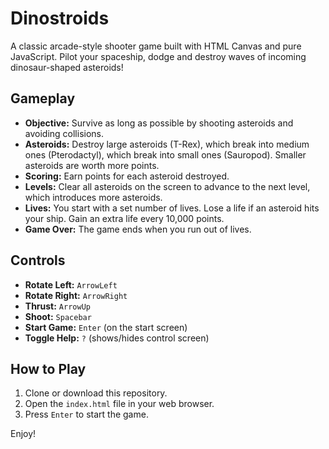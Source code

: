 # Dinostroids

A classic arcade-style shooter game built with HTML Canvas and pure JavaScript. Pilot your spaceship, dodge and destroy waves of incoming dinosaur-shaped asteroids!

## Gameplay

*   **Objective:** Survive as long as possible by shooting asteroids and avoiding collisions.
*   **Asteroids:** Destroy large asteroids (T-Rex), which break into medium ones (Pterodactyl), which break into small ones (Sauropod). Smaller asteroids are worth more points.
*   **Scoring:** Earn points for each asteroid destroyed.
*   **Levels:** Clear all asteroids on the screen to advance to the next level, which introduces more asteroids.
*   **Lives:** You start with a set number of lives. Lose a life if an asteroid hits your ship. Gain an extra life every 10,000 points.
*   **Game Over:** The game ends when you run out of lives.

## Controls

*   **Rotate Left:** `ArrowLeft`
*   **Rotate Right:** `ArrowRight`
*   **Thrust:** `ArrowUp`
*   **Shoot:** `Spacebar`
*   **Start Game:** `Enter` (on the start screen)
*   **Toggle Help:** `?` (shows/hides control screen)

## How to Play

1.  Clone or download this repository.
2.  Open the `index.html` file in your web browser.
3.  Press `Enter` to start the game.

Enjoy! 